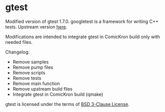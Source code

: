 gtest
=====

Modified version of gtest 1.7.0. googletest is a framework for writing C++ tests. Upstream version [here](https://code.google.com/p/googletest).

Modifications are intended to integrate gtest in ComicKron build only with needed files.

Changelog:
* Remove samples
* Remove pump files
* Remove scripts
* Remove tests
* Remove main function
* Remove upstream build files
* Integrate gtest in ComicKron build (qmake)

gtest is licensed under the terms of [BSD 3-Clause License](http://opensource.org/licenses/BSD-3-Clause).
